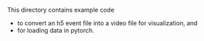 This directory contains example code
- to convert an h5 event file into a video file for visualization, and
- for loading data in pytorch.
